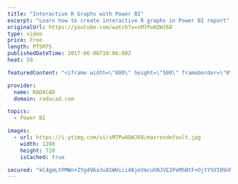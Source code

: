 ```yaml
---
title: "Interactive R Graphs with Power BI"
excerpt: "Learn how to create interactive R graphs in Power BI report"
originalUrl: https://youtube.com/watch?v=sM7Pw8QWJ68
type: video
price: Free
length: PT5M7S
publishedDateTime: 2017-06-06T10:06:00Z
heat: 50

featuredContent: "<iframe width=\"800\" height=\"500\" frameborder=\"0\" src=\"https://www.youtube.com/embed/sM7Pw8QWJ68\" allow=\"accelerometer; autoplay; encrypted-media; gyroscope; picture-in-picture\" allowfullscreen></iframe>"

provider:
  name: RADACAD
  domain: radacad.com

topics:
  - Power BI

images:
  - url: https://i.ytimg.com/vi/sM7Pw8QWJ68/maxresdefault.jpg
    width: 1280
    height: 720
    isCached: true

secured: "kC4gmLtPMWn+ZYg496a3u81WHici4BjeVmcuhNJVE2PeMhBtF+OjtY5VI09nNEwZ2oNrOS3b9s3SQYjmpJf66wMqU4Kl3PAOBLd5NON27AgR2/NX2MzaI3ssZS7FtzS47KzoVkrVMUTY4PS882d6kQw/oyptR8p3gGmtkcENNyg/Xip0LGKwpqw4dqGpGgz0fy9vL7JkUxFi1R0CJKa3DcT0715Nvze8RKHU794sLNPjRVehsIPqDSpzT7s1zONYCk75kWbOLaV9htuhiE06mtdWt9yggx4775pm4CUjicLim/SHwplktjPFLbLKyt3NuwecFl5rhkJbJN2hzxhzH9V35SZ6mYKc3f9F4mGnyxqvLvk10xwqJYFp8yOh8rILLD0ayo5flBag6AAWOdxlzQYqOmPlup0nnozIcVKEoS0=;e0aHv4bvj8YLfuK+hk03Kg=="
---
```


